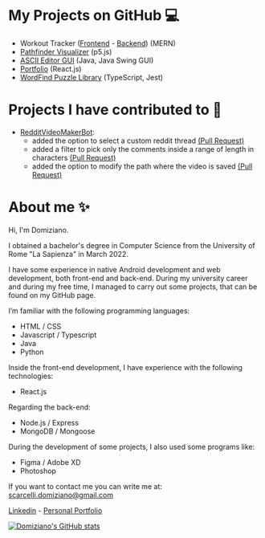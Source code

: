 
# My Projects on GitHub 💻

- Workout Tracker ([Frontend](https://github.com/DomizianoScarcelli/workout-tracker) - [Backend](https://github.com/DomizianoScarcelli/workout-tracker-backend)) (MERN)
- [Pathfinder Visualizer](https://github.com/DomizianoScarcelli/pathfinder-visualizer) (p5.js)
- [ASCII Editor GUI](https://github.com/DomizianoScarcelli/ascii-editor-refactor) (Java, Java Swing GUI)
- [Portfolio](https://github.com/DomizianoScarcelli/portfolio) (React.js)
- [WordFind Puzzle Library](https://github.com/DomizianoScarcelli/word-find-puzzle) (TypeScript, Jest)

# Projects I have contributed to 🙏

- [RedditVideoMakerBot](https://github.com/elebumm/RedditVideoMakerBot): 
  - added the option to select a custom reddit thread [(Pull Request)](https://github.com/elebumm/RedditVideoMakerBot/pull/238)
  - added a filter to pick only the comments inside a range of length in characters [(Pull Request)](https://github.com/elebumm/RedditVideoMakerBot/pull/261)
  - added the option to modify the path where the video is saved [(Pull Request)](https://github.com/elebumm/RedditVideoMakerBot/pull/333/)

# About me ✨
Hi, I'm Domiziano.

I obtained a bachelor's degree in Computer Science from the University of Rome "La Sapienza" in March 2022. 

I have some experience in native Android development and web development, both front-end and back-end. 
During my university career and during my free time, I managed to carry out some projects, that can be found on my GitHub page. 

I’m familiar with the following programming languages:
- HTML / CSS
- Javascript / Typescript
- Java
- Python 

Inside the front-end development, I have experience with the following technologies:
- React.js

Regarding the back-end:
- Node.js / Express
- MongoDB / Mongoose

During the development of some projects, I also used some programs like:
- Figma / Adobe XD
- Photoshop

If you want to contact me you can write me at: [scarcelli.domiziano@gmail.com](mailto:scarcelli.domiziano@gmail.com)

[Linkedin](https://www.linkedin.com/in/domiziano-scarcelli/) - [Personal Portfolio](https://domiziano.netlify.com)

[![Domiziano's GitHub stats](https://github-readme-stats.vercel.app/api?username=DomizianoScarcelli)](https://github.com/anuraghazra/github-readme-stats)
